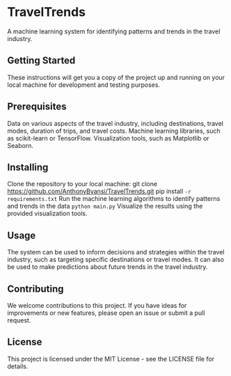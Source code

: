 # TravelTrends
A machine learning system for identifying patterns and trends in the travel industry.

## Getting Started
These instructions will get you a copy of the project up and running on your local machine for development and testing purposes.

## Prerequisites
Data on various aspects of the travel industry, including destinations, travel modes, duration of trips, and travel costs.
Machine learning libraries, such as scikit-learn or TensorFlow.
Visualization tools, such as Matplotlib or Seaborn.
## Installing
Clone the repository to your local machine: git clone https://github.com/AnthonyByansi/TravelTrends.git
pip install `-r requirements.txt`
Run the machine learning algorithms to identify patterns and trends in the data `python main.py`
Visualize the results using the provided visualization tools.

## Usage
The system can be used to inform decisions and strategies within the travel industry, such as targeting specific destinations or travel modes. It can also be used to make predictions about future trends in the travel industry.

## Contributing
We welcome contributions to this project. If you have ideas for improvements or new features, please open an issue or submit a pull request.

## License
This project is licensed under the MIT License - see the LICENSE file for details.



